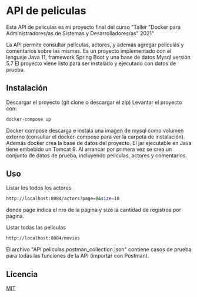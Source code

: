 # API de peliculas

Esta API de peliculas es mi proyecto final del curso 
"Taller "Docker para Administradores/as de Sistemas y Desarrolladores/as" 2021"

La API permite consultar películas, actores, y además agregar películas y comentarios sobre las mismas.
Es un proyecto implementado con el lenguaje Java 11, framework Spring Boot y una base de datos Mysql versión 5.7
El proyecto viene listo para ser instalado y ejecutado con datos de prueba.

## Instalación

Descargar el proyecto (git clone o descargar el zip)
Levantar el proyecto con:

```bash
docker-compose up
```
Docker compose descarga e instala una imagen de mysql como volumen externo (consultar el docker-compose para ver la carpeta de instalación).
Además docker crea la base de datos del proyecto. 
El jar ejecutable en Java tiene embebido un Tomcat 9. Al arrancar por primera vez se crea un conjunto de datos de prueba, incluyendo películas, actores y comentarios.

## Uso

Listar los todos los actores
```bash
http://localhost:8084/actors?page=0&size=10
```
donde page indica el nro de la página y size la cantidad de registros por página.

Listar todas las películas
```bash
http://localhost:8084/movies
```

El archivo "API peliculas.postman_collection.json" contiene casos de prueba para todas las funciones de la API (importar con Postman).


## Licencia
[MIT](https://choosealicense.com/licenses/mit/)